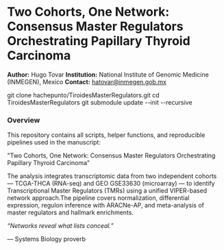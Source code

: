 # Two Cohorts, One Network: Consensus Master Regulators Orchestrating Papillary Thyroid Carcinoma


**Author:** Hugo Tovar
**Institution:** National Institute of Genomic Medicine (INMEGEN), Mexico
**Contact:** hatovar@inmegen.gob.mx

git clone hachepunto/TiroidesMasterRegulators.git
cd TiroidesMasterRegulators
git submodule update --init --recursive


### Overview

This repository contains all scripts, helper functions, and reproducible pipelines used in the manuscript:

"Two Cohorts, One Network: Consensus Master Regulators Orchestrating Papillary Thyroid Carcinoma"

The analysis integrates transcriptomic data from two independent cohorts — TCGA-THCA (RNA-seq) and GEO GSE33630 (microarray) — to identify Transcriptional Master Regulators (TMRs) using a unified VIPER-based network approach.The pipeline covers normalization, differential expression, regulon inference with ARACNe-AP, and meta-analysis of master regulators and hallmark enrichments.



*“Networks reveal what lists conceal.”*

— Systems Biology proverb